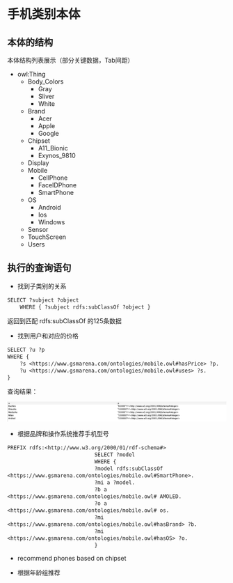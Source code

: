 # 手机类别本体

## 本体的结构

本体结构列表展示（部分关键数据，Tab间距）

- owl:Thing   
    - Body_Colors
        - Gray
        - Sliver
        - White
    - Brand
        - Acer
        - Apple
        - Google
    - Chipset
        - A11_Bionic
        - Exynos_9810
    - Display
    - Mobile
        - CellPhone
        - FaceIDPhone
        - SmartPhone
    - OS
        - Android
        - Ios
        - Windows
    - Sensor
    - TouchScreen
    - Users


## 执行的查询语句

- 找到子类别的关系

```
SELECT ?subject ?object
	WHERE { ?subject rdfs:subClassOf ?object }
```

返回到匹配 rdfs:subClassOf 的125条数据

- 找到用户和对应的价格

```
SELECT ?u ?p
WHERE {
    ?s <https://www.gsmarena.com/ontologies/mobile.owl#hasPrice> ?p.
    ?u <https://www.gsmarena.com/ontologies/mobile.owl#uses> ?s.
}
```

查询结果：

![](./assests/img/1.png)

- 根据品牌和操作系统推荐手机型号

```
PREFIX rdfs:<http://www.w3.org/2000/01/rdf-schema#>
                            SELECT ?model
                            WHERE {
                            ?model rdfs:subClassOf <https://www.gsmarena.com/ontologies/mobile.owl#SmartPhone>.
                            ?mi a ?model.
                            ?b a <https://www.gsmarena.com/ontologies/mobile.owl# AMOLED.
                            ?o a <https://www.gsmarena.com/ontologies/mobile.owl# os.
                            ?mi <https://www.gsmarena.com/ontologies/mobile.owl#hasBrand> ?b.
                            ?mi <https://www.gsmarena.com/ontologies/mobile.owl#hasOS> ?o.
                            }
```


- recommend phones based on chipset

- 根据年龄组推荐
